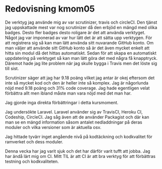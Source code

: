 ---
---
Redovisning kmom05
=========================

De verktyg jag använde mig av var scrutinizer, travis och circleCI. Den tjänst jag uppskattade mest var nog scrutinizer då den erbjöd en mängd med olika badges. Desto fler badges desto roligare är det att använda verktyget. Något jag var imponerad av var hur lätt det är att sätta upp verktygen. För att registrera sig så kan man lätt använda sitt nuvarande GitHub konto. Om man väljer att använde sitt GitHub konto så är det även mycket enkelt att hitta sin modul då det hittas automatiskt. Sedan för att skapa en automatiskt uppdatering på verktyget så kan man lätt göra det med några få knapptryck. Däremot hade jag lite problem när jag skulle bygga i Travis men det löste sig till sist.

Scrutinizer säger att jag har 9.18 poäng vilket jag antar är okej eftersom det inte så mycket kod och den är heller inte så komplex. Jag är någorlunda nöjd med 9.18 poäng och 31% code coverage. Jag hade egentligen velat förbättra allt men ibland måste man vara nöjd med det man har. 

Jag gjorde inga direkta förbättringar i detta kursmoment.

Jag undersökte Laravel. Laravel använder sig av TravisCI, Heroku CI, Codeship, CircleCI. Jag såg även att de använder Packagist och där kan man se en mängd information såsom antalet nedladdningar på deras moduler och vilka versioner som är aktuella osv.

Jag hittade tyvärr inget angående nivå på kodtäckning och kodkvalitet för ramverket och dess moduler.

Denna vecka har jag varit sjuk och det har därför varit tufft att jobba. Jag har ändå lärt mig om CI. Mitt TIL är att CI är att bra verktyg för att förbättras testning och kodkvaliteten.
